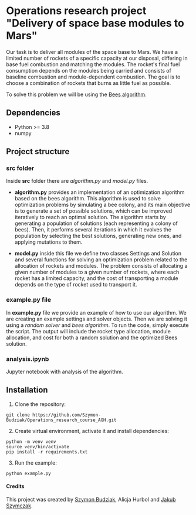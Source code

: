 # Operations research project "Delivery of space base modules to Mars"

Our task is to deliver all modules of the space base to Mars. We have a limited number of rockets of a specific capacity
at our disposal, differing in base fuel combustion and matching the modules. The rocket's final fuel consumption depends
on the modules being carried and consists of baseline combustion and module-dependent combustion. The goal is to choose
a combination of rockets that burns as little fuel as possible.

To solve this problem we will be using the [Bees algorithm](https://en.wikipedia.org/wiki/Bees_algorithm).

## Dependencies

- Python >= 3.8
- numpy

## Project structure

### src folder

Inside **src** folder there are *algorithm.py* and *model.py* files.

- **algorithm.py** provides an implementation of an optimization algorithm based on the bees algorithm. This algorithm
  is used to solve optimization problems by simulating a bee colony, and its main objective is to generate a set of
  possible solutions, which can be improved iteratively to reach an optimal solution. The algorithm starts by generating
  a population of solutions (each representing a colony of bees). Then, it performs several iterations in which it
  evolves the population by selecting the best solutions, generating new ones, and applying mutations to them.


- **model.py** inside this file we define two classes Settings and Solution and several functions for solving an
  optimization problem related to the allocation of rockets and modules. The problem consists of allocating a given
  number of modules to a given number of rockets, where each rocket has a limited capacity, and the cost of transporting
  a module depends on the type of rocket used to transport it.

### example.py file

In **example.py** file we provide an example of how to use our algorithm. We are creating an example settings and solver
objects. Then we are solving it using a *random solver* and *bees algorithm*. To run the code, simply execute the
script. The output will include the rocket type allocation, module allocation, and cost for both a random solution and
the optimized Bees solution.

### analysis.ipynb

Jupyter notebook with analysis of the algorithm.

## Installation

1. Clone the repository:

```shell
git clone https://github.com/Szymon-Budziak/Operations_research_course_AGH.git
```

2. Create virtual environment, activate it and install dependencies:

```shell
python -m venv venv
source venv/bin/activate
pip install -r requirements.txt
```

3. Run the example:

```shell
python example.py
```

#### Credits

This project was created by [Szymon Budziak](https://github.com/Szymon-Budziak), Alicja Hurbol
and [Jakub Szymczak](https://github.com/SzymczakJ).
